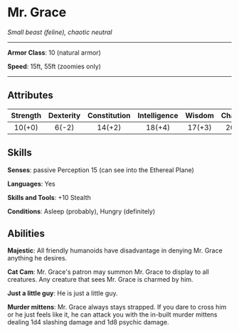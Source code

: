 # Mr. Grace
_Small beast (feline), chaotic neutral_

---

**Armor Class**: 10 (natural armor)

**Speed**: 15ft, 55ft (zoomies only)

---

## Attributes
Strength | Dexterity | Constitution | Intelligence | Wisdom | Charisma
:-:|:-:|:-:|:-:|:-:|:-:
10(+0) | 6(-2) | 14(+2) | 18(+4) | 17(+3) | 20(+5)

## Skills
**Senses**: passive Perception 15 (can see into the Ethereal Plane)

**Languages**: Yes 

**Skills and Tools**: +10 Stealth 

**Conditions**: Asleep (probably), Hungry (definitely) 

## Abilities
**Majestic**: All friendly humanoids have disadvantage in denying Mr. Grace anything he desires.

**Cat Cam**: Mr. Grace's patron may summon Mr. Grace to display to all creatures.
Any creature that sees Mr. Grace is charmed by him.

**Just a little guy**: He is just a little guy.

**Murder mittens**: Mr. Grace always stays strapped.
If you dare to cross him or he just feels like it, he can attack you with the in-built murder mittens dealing 1d4 slashing damage and 1d8 psychic damage.